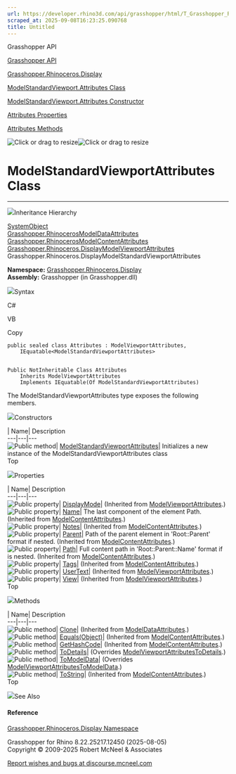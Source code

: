 ```yaml
---
url: https://developer.rhino3d.com/api/grasshopper/html/T_Grasshopper_Rhinoceros_Display_ModelStandardViewport_Attributes.htm
scraped_at: 2025-09-08T16:23:25.090768
title: Untitled
---
```


Grasshopper API

[Grasshopper API](../html/723c01da-9986-4db2-8f53-6f3a7494df75.htm
"Grasshopper API")

[Grasshopper.Rhinoceros.Display](../html/N_Grasshopper_Rhinoceros_Display.htm
"Grasshopper.Rhinoceros.Display")

[ModelStandardViewport.Attributes
Class](../html/T_Grasshopper_Rhinoceros_Display_ModelStandardViewport_Attributes.htm
"ModelStandardViewport.Attributes Class")

[ModelStandardViewport.Attributes Constructor
](../html/M_Grasshopper_Rhinoceros_Display_ModelStandardViewport_Attributes__ctor.htm
"ModelStandardViewport.Attributes Constructor ")

[Attributes
Properties](../html/Properties_T_Grasshopper_Rhinoceros_Display_ModelStandardViewport_Attributes.htm
"Attributes Properties")

[Attributes
Methods](../html/Methods_T_Grasshopper_Rhinoceros_Display_ModelStandardViewport_Attributes.htm
"Attributes Methods")

![Click or drag to resize](../icons/TocOpen.gif)![Click or drag to
resize](../icons/TocClose.gif)

# ModelStandardViewportAttributes Class  
  
---  
  
![](../icons/SectionExpanded.png)Inheritance Hierarchy

[SystemObject](https://docs.microsoft.com/dotnet/api/system.object)  
[Grasshopper.RhinocerosModelDataAttributes](T_Grasshopper_Rhinoceros_ModelData_Attributes.htm)  
[Grasshopper.RhinocerosModelContentAttributes](T_Grasshopper_Rhinoceros_ModelContent_Attributes.htm)  
[Grasshopper.Rhinoceros.DisplayModelViewportAttributes](T_Grasshopper_Rhinoceros_Display_ModelViewport_Attributes.htm)  
Grasshopper.Rhinoceros.DisplayModelStandardViewportAttributes  

**Namespace:**
[Grasshopper.Rhinoceros.Display](N_Grasshopper_Rhinoceros_Display.htm)  
**Assembly:** Grasshopper (in Grasshopper.dll)

![](../icons/SectionExpanded.png)Syntax

C#

VB

Copy

    
    
    public sealed class Attributes : ModelViewportAttributes, 
    	IEquatable<ModelStandardViewportAttributes>
    
    
    Public NotInheritable Class Attributes
    	Inherits ModelViewportAttributes
    	Implements IEquatable(Of ModelStandardViewportAttributes)

The ModelStandardViewportAttributes type exposes the following members.

![](../icons/SectionExpanded.png)Constructors

| Name| Description  
---|---|---  
![Public method](../icons/pubmethod.gif)|
[ModelStandardViewportAttributes](M_Grasshopper_Rhinoceros_Display_ModelStandardViewport_Attributes__ctor.htm)|
Initializes a new instance of the ModelStandardViewportAttributes class  
Top

![](../icons/SectionExpanded.png)Properties

| Name| Description  
---|---|---  
![Public property](../icons/pubproperty.gif)|
[DisplayMode](P_Grasshopper_Rhinoceros_Display_ModelViewport_Attributes_DisplayMode.htm)|
(Inherited from
[ModelViewportAttributes](T_Grasshopper_Rhinoceros_Display_ModelViewport_Attributes.htm).)  
![Public property](../icons/pubproperty.gif)|
[Name](P_Grasshopper_Rhinoceros_ModelContent_Attributes_Name.htm)|  The last
component of the element Path.  (Inherited from
[ModelContentAttributes](T_Grasshopper_Rhinoceros_ModelContent_Attributes.htm).)  
![Public property](../icons/pubproperty.gif)|
[Notes](P_Grasshopper_Rhinoceros_ModelContent_Attributes_Notes.htm)|
(Inherited from
[ModelContentAttributes](T_Grasshopper_Rhinoceros_ModelContent_Attributes.htm).)  
![Public property](../icons/pubproperty.gif)|
[Parent](P_Grasshopper_Rhinoceros_ModelContent_Attributes_Parent.htm)|  Path
of the parent element in 'Root::Parent' format if nested.  (Inherited from
[ModelContentAttributes](T_Grasshopper_Rhinoceros_ModelContent_Attributes.htm).)  
![Public property](../icons/pubproperty.gif)|
[Path](P_Grasshopper_Rhinoceros_ModelContent_Attributes_Path.htm)|  Full
content path in 'Root::Parent::Name' format if is nested.  (Inherited from
[ModelContentAttributes](T_Grasshopper_Rhinoceros_ModelContent_Attributes.htm).)  
![Public property](../icons/pubproperty.gif)|
[Tags](P_Grasshopper_Rhinoceros_ModelContent_Attributes_Tags.htm)|  (Inherited
from
[ModelContentAttributes](T_Grasshopper_Rhinoceros_ModelContent_Attributes.htm).)  
![Public property](../icons/pubproperty.gif)|
[UserText](P_Grasshopper_Rhinoceros_Display_ModelViewport_Attributes_UserText.htm)|
(Inherited from
[ModelViewportAttributes](T_Grasshopper_Rhinoceros_Display_ModelViewport_Attributes.htm).)  
![Public property](../icons/pubproperty.gif)|
[View](P_Grasshopper_Rhinoceros_Display_ModelViewport_Attributes_View.htm)|
(Inherited from
[ModelViewportAttributes](T_Grasshopper_Rhinoceros_Display_ModelViewport_Attributes.htm).)  
Top

![](../icons/SectionExpanded.png)Methods

| Name| Description  
---|---|---  
![Public method](../icons/pubmethod.gif)|
[Clone](M_Grasshopper_Rhinoceros_ModelData_Attributes_Clone.htm)|  (Inherited
from
[ModelDataAttributes](T_Grasshopper_Rhinoceros_ModelData_Attributes.htm).)  
![Public method](../icons/pubmethod.gif)|
[Equals(Object)](M_Grasshopper_Rhinoceros_ModelContent_Attributes_Equals.htm)|
(Inherited from
[ModelContentAttributes](T_Grasshopper_Rhinoceros_ModelContent_Attributes.htm).)  
![Public method](../icons/pubmethod.gif)|
[GetHashCode](M_Grasshopper_Rhinoceros_ModelContent_Attributes_GetHashCode.htm)|
(Inherited from
[ModelContentAttributes](T_Grasshopper_Rhinoceros_ModelContent_Attributes.htm).)  
![Public method](../icons/pubmethod.gif)|
[ToDetails](M_Grasshopper_Rhinoceros_Display_ModelStandardViewport_Attributes_ToDetails.htm)|
(Overrides
[ModelViewportAttributesToDetails](M_Grasshopper_Rhinoceros_Display_ModelViewport_Attributes_ToDetails.htm).)  
![Public method](../icons/pubmethod.gif)|
[ToModelData](M_Grasshopper_Rhinoceros_Display_ModelStandardViewport_Attributes_ToModelData.htm)|
(Overrides
[ModelViewportAttributesToModelData](M_Grasshopper_Rhinoceros_Display_ModelViewport_Attributes_ToModelData.htm).)  
![Public method](../icons/pubmethod.gif)|
[ToString](M_Grasshopper_Rhinoceros_ModelContent_Attributes_ToString.htm)|
(Inherited from
[ModelContentAttributes](T_Grasshopper_Rhinoceros_ModelContent_Attributes.htm).)  
Top

![](../icons/SectionExpanded.png)See Also

#### Reference

[Grasshopper.Rhinoceros.Display
Namespace](N_Grasshopper_Rhinoceros_Display.htm)

Grasshopper for Rhino 8.22.25217.12450 (2025-08-05)  
Copyright © 2009-2025 Robert McNeel & Associates

[Report wishes and bugs at
discourse.mcneel.com](https://discourse.mcneel.com/c/grasshopper)

